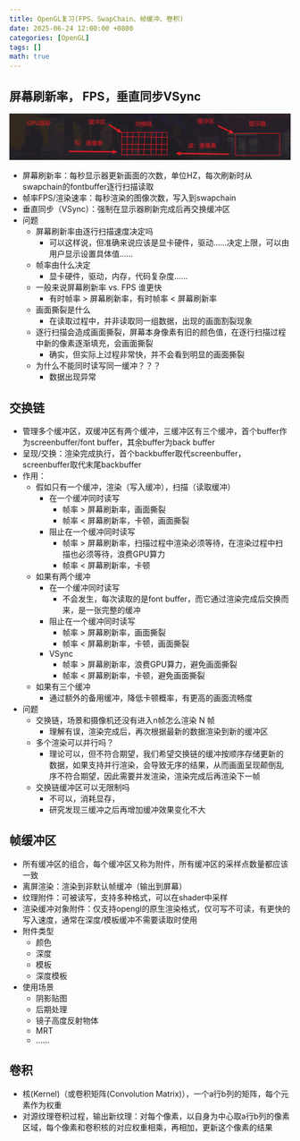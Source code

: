 ```yaml
---
title: OpenGL复习(FPS、SwapChain、帧缓冲、卷积)
date: 2025-06-24 12:00:00 +0800
categories: [OpenGL]
tags: []
math: true
---
```


## 屏幕刷新率， FPS，垂直同步VSync

![alt text](/assets/img/blog/Graphic/刷新率_交换链_FPS.png)

* 屏幕刷新率：每秒显示器更新画面的次数，单位HZ，每次刷新时从swapchain的fontbuffer逐行扫描读取
* 帧率FPS/渲染速率：每秒渲染的图像次数，写入到swapchain
* 垂直同步（VSync）：强制在显示器刷新完成后再交换缓冲区
* 问题
  * 屏幕刷新率由逐行扫描速度决定吗
    * 可以这样说，但准确来说应该是显卡硬件，驱动……决定上限，可以由用户显示设置具体值……
  * 帧率由什么决定
    * 显卡硬件，驱动，内存，代码复杂度……
  * 一般来说屏幕刷新率 vs. FPS 谁更快
    * 有时帧率 > 屏幕刷新率，有时帧率 < 屏幕刷新率
  * 画面撕裂是什么
    * 在读取过程中，并非读取同一组数据，出现的画面割裂现象
  * 逐行扫描会造成画面撕裂，屏幕本身像素有旧的颜色值，在逐行扫描过程中新的像素逐渐填充，会画面撕裂
    * 确实，但实际上过程非常快，并不会看到明显的画面撕裂
  * 为什么不能同时读写同一缓冲？？？
    * 数据出现异常

## 交换链

* 管理多个缓冲区，双缓冲区有两个缓冲，三缓冲区有三个缓冲，首个buffer作为screenbuffer/font buffer，其余buffer为back buffer
* 呈现/交换：渲染完成执行，首个backbuffer取代screenbuffer，screenbuffer取代末尾backbuffer
* 作用：
  * 假如只有一个缓冲，渲染（写入缓冲），扫描（读取缓冲）
    * 在一个缓冲同时读写
      * 帧率 > 屏幕刷新率，画面撕裂
      * 帧率 < 屏幕刷新率，卡顿，画面撕裂
    * 阻止在一个缓冲同时读写
      * 帧率 > 屏幕刷新率，扫描过程中渲染必须等待，在渲染过程中扫描也必须等待，浪费GPU算力
      * 帧率 < 屏幕刷新率，卡顿
  * 如果有两个缓冲
    * 在一个缓冲同时读写
      * 不会发生，每次读取的是font buffer，而它通过渲染完成后交换而来，是一张完整的缓冲
    * 阻止在一个缓冲同时读写
      * 帧率 > 屏幕刷新率，画面撕裂
      * 帧率 < 屏幕刷新率，卡顿，画面撕裂
    * VSync
      * 帧率 > 屏幕刷新率，浪费GPU算力，避免画面撕裂
      * 帧率 < 屏幕刷新率，卡顿，避免画面撕裂
  * 如果有三个缓冲
    * 通过额外的备用缓冲，降低卡顿概率，有更高的画面流畅度
* 问题
  * 交换链，场景和摄像机还没有进入n帧怎么渲染 N 帧
    * 理解有误，渲染完成后，再次根据最新的数据渲染到新的缓冲区
  * 多个渲染可以并行吗？
    * 理论可以，但不符合期望，我们希望交换链的缓冲按顺序存储更新的数据，如果支持并行渲染，会导致无序的结果，从而画面呈现颠倒乱序不符合期望，因此需要并发渲染，渲染完成后再渲染下一帧
  * 交换链缓冲区可以无限制吗
    * 不可以，消耗显存，
    * 研究发现三缓冲之后再增加缓冲效果变化不大

## 帧缓冲区

* 所有缓冲区的组合，每个缓冲区又称为附件，所有缓冲区的采样点数量都应该一致
* 离屏渲染：渲染到非默认帧缓冲（输出到屏幕）
* 纹理附件：可被读写，支持多种格式，可以在shader中采样
* 渲染缓冲对象附件：仅支持opengl的原生渲染格式，仅可写不可读，有更快的写入速度，通常在深度/模板缓冲不需要读取时使用
* 附件类型
  * 颜色
  * 深度
  * 模板
  * 深度模板
* 使用场景
  * 阴影贴图
  * 后期处理
  * 镜子高度反射物体
  * MRT
  * ……

## 卷积

* 核(Kernel)（或卷积矩阵(Convolution Matrix)），一个a行b列的矩阵，每个元素作为权重
* 对源纹理卷积过程，输出新纹理：对每个像素，以自身为中心取a行b列的像素区域，每个像素和卷积核的对应权重相乘，再相加，更新这个像素的结果